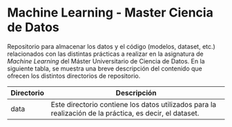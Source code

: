 # Machine Learning - Master Ciencia de Datos
Repositorio para almacenar los datos y el código (modelos, dataset, etc.) relacionados con las distintas prácticas a realizar en la asignatura de *Machine Learning* del Máster Universitario de Ciencia de Datos. En la siguiente tabla, se muestra una breve descripción del contenido que ofrecen los distintos directorios de repositorio.

| Directorio | Descripción |
| ----------- | ----------- |
| data | Este directorio contiene los datos utilizados para la realización de la práctica, es decir, el dataset. |